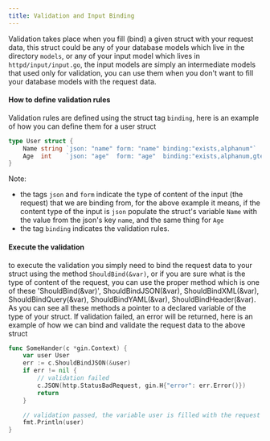 ```yaml
---
title: Validation and Input Binding
---
```


Validation takes place when you fill (bind) a given struct with your request data, this struct could be any of your database models which live in the directory `models`, or any of your input model which lives in `httpd/input/input.go`, the input models are simply an intermediate models that used only for validation, you can use them when you don't want to fill your database models with the request data.

#### How to define validation rules
Validation rules are defined using the struct tag `binding`, here is an example of how you can define them for a user struct
```go
type User struct {
	Name string `json: "name" form: "name" binding:"exists,alphanum"`
	Age  int    `json: "age"  form: "age"  binding:"exists,alphanum,gte=18"`
}
```
Note: 
- the tags `json` and `form` indicate the type of content of the input (the request) that we are binding from, for the above example it means, if the content type of the input is `json` populate the struct's variable `Name` with the value from the json's key `name`, and the same thing for `Age`
- the tag `binding` indicates the validation rules.

#### Execute the validation
to execute the validation you simply need to bind the request data to your struct using the method `ShouldBind(&var)`, or if you are sure what is the type of content of the request, you can use the proper method which is one of these 'ShouldBind(&var)', ShouldBindJSON(&var), ShouldBindXML(&var), ShouldBindQuery(&var), ShouldBindYAML(&var), ShouldBindHeader(&var).
As you can see all these methods a pointer to a declared variable of the type of your struct.
If validation failed, an error will be returned, here is an example of how we can bind and validate the request data to the above struct 
```go
func SomeHander(c *gin.Context) {
	var user User
	err := c.ShouldBindJSON(&user)
	if err != nil {
		// validation failed
		c.JSON(http.StatusBadRequest, gin.H{"error": err.Error()})
		return
	}

	// validation passed, the variable user is filled with the request data
	fmt.Println(user)
}
```
